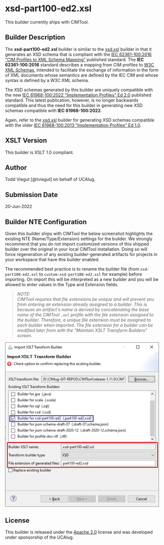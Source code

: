 # xsd-part100-ed2.xsl

This builder currently ships with CIMTool.

## Builder Description

The **xsd-part100-ed2.xsl** builder is similar to the [xsd.xsl](../xsd-xsl/builder.md) builder in that it generates an XSD schema that is compliant with the [IEC 62361-100:2016 "CIM Profiles to XML Schema Mapping"](https://webstore.iec.ch/publication/25114) published standard. The **IEC 62361-100:2016** standard describes a mapping from CIM profiles to [W3C XML Schemas](https://www.w3.org/TR/xmlschema11-1/), intended to facilitate the exchange of information in the form of XML documents whose semantics are defined by the IEC CIM and whose syntax is defined by a W3C XML schema.

The XSD schemas generated by this builder are uniquely compatible with the new [IEC 61968-100:2022 "Implementation Profiles" Ed 2.0](https://webstore.iec.ch/publication/67766) published standard.  This latest publication, however, is no longer backwards compatible and thus the need for this builder in generating new XSD schemas compatible with **IEC 61968-100:2022**.

Again, refer to the [xsd.xsl](../xsd-xsl/builder.md) builder for generating XSD schemas compatible with the older [IEC 61968-100:2013 "Implementation Profiles" Ed 1.0](https://webstore.iec.ch/publication/6198).

## XSLT Version

This builder is XSLT 1.0 compliant.

## Author

Todd Viegut [@tviegut] on behalf of UCAIug.

## Submission Date

20-Jun-2022

## Builder NTE Configuration

Given this builder ships with CIMTool the below screenshot highlights the existing NTE (Name/Type/Extension) settings for the builder.  We strongly recommend that you do not import customized versions of this shipped builder over the original in your local CIMTool installation. Doing so will force regeneration of any existing builder-generated artifacts for projects in your workspace that have this builder enabled.

The recommended best practice is to rename the builder file (from ```xsd-part100-ed2.xsl``` to ```custom-xsd-part100-ed2.xsl``` for example) before importing. On import this will be interpreted as a new builder and you will be allowed to enter values in the Type and Extension fields.

>*NOTE: </br>CIMTool requires that file extensions be unique and will prevent you from entering an extension already assigned to a builder. This is because an artifact's name is derived by concatenating the base name of the CIMTool ```.owl``` profile with the file extension assigned to the builder. Therefore, a unique file extension must be assigned to each builder when imported. The file extension for a builder can be modified later from with the "Maintain XSLT Transform Builders" screen.*

![image](import-builder.png)

## License

This builder is released under the [Apache 2.0](LICENSE) license and was developed under sponsorship of the UCAIug.

